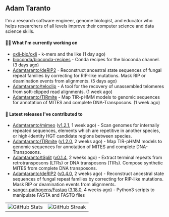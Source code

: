 ## Adam Taranto

I'm a research software engineer, genome biologist, and educator who helps researchers of all levels
improve their computer science and data science skills.

#### 👩‍💻 What I'm currently working on

- [oxli-bio/oxli](https://github.com/oxli-bio/oxli) - k-mers and the like (1 day ago)
- [bioconda/bioconda-recipes](https://github.com/bioconda/bioconda-recipes) - Conda recipes for the bioconda channel. (3 days ago)
- [Adamtaranto/deRIP2](https://github.com/Adamtaranto/deRIP2) - Reconstruct ancestral state sequences of fungal repeat families by correcting for RIP-like mutations. Mask RIP or deamination events from alignments. (5 days ago)
- [Adamtaranto/teloclip](https://github.com/Adamtaranto/teloclip) -  A tool for the recovery of unassembled telomeres from soft-clipped read alignments. (1 week ago)
- [Adamtaranto/TIRmite](https://github.com/Adamtaranto/TIRmite) - Map TIR-pHMM models to genomic sequences for annotation of MITES and complete DNA-Transposons. (1 week ago)

#### 🔭 Latest releases I've contributed to

- [Adamtaranto/mimeo](https://github.com/Adamtaranto/mimeo) ([v1.2.1](https://github.com/Adamtaranto/mimeo/releases/tag/v1.2.1), 1 week ago) - Scan genomes for internally repeated sequences, elements which are repetitive in another species, or high-identity HGT candidate regions between species.
- [Adamtaranto/TIRmite](https://github.com/Adamtaranto/TIRmite) ([v1.2.0](https://github.com/Adamtaranto/TIRmite/releases/tag/v1.2.0), 2 weeks ago) - Map TIR-pHMM models to genomic sequences for annotation of MITES and complete DNA-Transposons.
- [Adamtaranto/tSplit](https://github.com/Adamtaranto/tSplit) ([v0.1.4](https://github.com/Adamtaranto/tSplit/releases/tag/v0.1.4), 2 weeks ago) - Extract terminal repeats from retrotransposons (LTRs) or DNA transposons (TIRs). Compose synthetic MITES from complete DNA transposons.
- [Adamtaranto/deRIP2](https://github.com/Adamtaranto/deRIP2) ([v0.4.0](https://github.com/Adamtaranto/deRIP2/releases/tag/v0.4.0), 2 weeks ago) - Reconstruct ancestral state sequences of fungal repeat families by correcting for RIP-like mutations. Mask RIP or deamination events from alignments.
- [sanger-pathogens/Fastaq](https://github.com/sanger-pathogens/Fastaq) ([3.18.0](https://github.com/sanger-pathogens/Fastaq/releases/tag/3.18.0), 4 weeks ago) - Python3 scripts to manipulate FASTA and FASTQ files

<table>
  <tr style="border: none">
    <td valign="top" style="border: none">
      <img src="https://github-readme-stats.vercel.app/api?username=adamtaranto&rank_icon=percentile&show_icons=true&theme=transparent" alt="GitHub Stats" />
    </td>
    <td valign="top" style="border: none">
      <img src="https://github-readme-streak-stats.herokuapp.com?user=adamtaranto&mode=weekly&theme=transparent" alt="GitHub Streak" />
    </td>
  </tr>
</table>